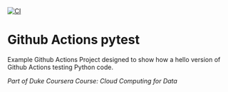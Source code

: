 [![CI](https://github.com/JakubGierat/Pytest_master_8/actions/workflows/testing-ci.yml/badge.svg)](https://github.com/JakubGierat/Pytest_master_8/actions/workflows/testing-ci.yml)
# Github Actions pytest
Example Github Actions Project designed to show how a hello version of Github Actions testing Python code.

*Part of Duke Coursera Course:  Cloud Computing for Data*
